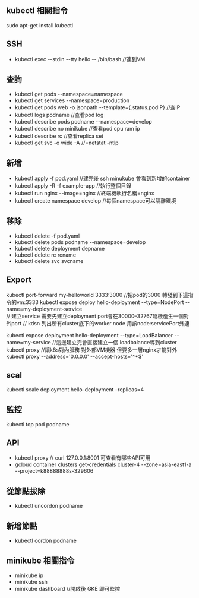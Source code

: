 ## kubectl 相關指令
sudo apt-get install kubectl
## SSH
* kubectl exec --stdin --tty hello -- /bin/bash     //連到VM
## 查詢
* kubectl get pods --namespace=namespace
* kubectl get services --namespace=production
* kubectl get pods web -o jsonpath --template={.status.podIP} //查IP
* kubectl logs podname                  //查看pod log
* kubectl describe pods podname --namespace=develop
* kubectl describe no minikube          //查看pod cpu ram ip
* kubectl describe rc                   //查看replica set
* kubectl get svc -o wide -A            //=netstat -ntlp
## 新增
* kubectl apply -f pod.yaml             //建完後 ssh minukube 會看到新增的container
* kubectl apply -R -f example-app       //執行整個目錄
* kubectl run nginx --image=nginx       //終端機執行名稱=nginx
* kubectl create namespace develop      //每個namespace可以隔離環境
## 移除
* kubectl delete -f pod.yaml
* kubectl delete pods podname --namespace=develop
* kubectl delete deployment depname
* kubectl delete rc rcname
* kubectl delete svc svcname
## Export
kubectl port-forward my-helloworld 3333:3000        //把pod的3000 轉發到下這指令的vm:3333 
kubectl expose deploy hello-deployment --type=NodePort --name=my-deployment-service   
// 建立service 需要先建立deployment port會在30000–32767隨機產生一個對外port
// kdsn 列出所有cluster底下的worker node 用該node:servicePort外連

kubectl expose deployment hello-deployment --type=LoadBalancer --name=my-service  //這邊建立完會直接建立一個 loadbalance導到cluster
kubectl proxy   //讓k8s對內服務 對外部VM機器 但要多一層nginx才能對外
kubectl proxy --address='0.0.0.0' --accept-hosts='^*$' 
## scal
kubectl scale deployment hello-deployment –replicas=4
## 監控
kubectl top pod podname
## API
* kubectl proxy // curl 127.0.0.1:8001 可查看有哪些API可用
* gcloud container clusters get-credentials cluster-4 --zone=asia-east1-a --project=k88888888s-329606

## 從節點拔除
* kubectl uncordon podname
## 新增節點
* kubectl cordon podname

## minikube 相關指令
* minikube ip
* minikube ssh
* minikube dashboard //開啟後 GKE 即可監控